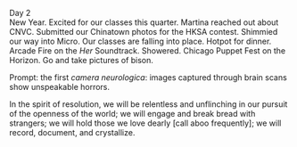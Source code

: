 Day 2  
New Year. Excited for our classes this quarter. Martina reached out about CNVC. Submitted our Chinatown photos for the HKSA contest. Shimmied our way into Micro. Our classes are falling into place. Hotpot for dinner. Arcade Fire on the *Her* Soundtrack. Showered. Chicago Puppet Fest on the Horizon. Go and take pictures of bison. 

Prompt: the first *camera neurologica*: images captured through brain scans show unspeakable horrors.

In the spirit of resolution, we will be relentless and unflinching in our pursuit of the openness of the world; we will engage and break bread with strangers; we will hold those we love dearly \[call aboo frequently\]; we will record, document, and crystallize.